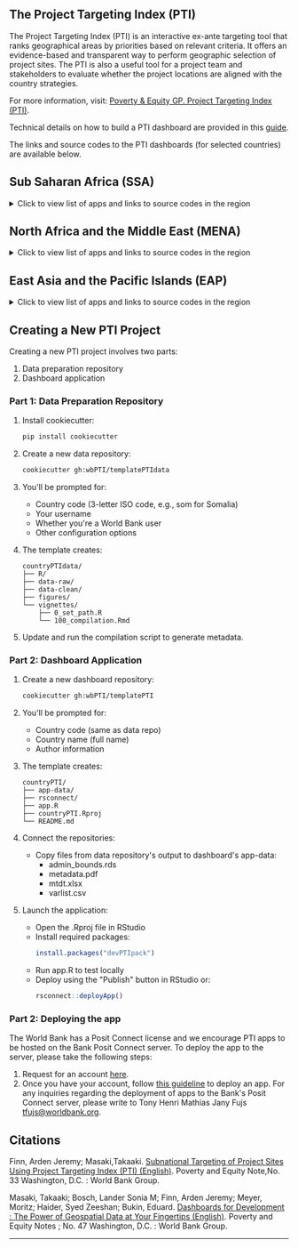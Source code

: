 ## The Project Targeting Index (PTI)

<!--
This is a field wit comments. 
In the current document, we may add generic description of the organization.
-->

The Project Targeting Index (PTI) is an interactive ex-ante targeting tool that ranks geographical areas by priorities based on relevant criteria. It offers an evidence-based and transparent way to perform geographic selection of project sites. The PTI is also a useful tool for a project team and stakeholders to evaluate whether the project locations are aligned with the country strategies.

For more information, visit: [Poverty & Equity GP. Project Targeting Index (PTI)](https://worldbankgroup.sharepoint.com/sites/WBPoverty/SitePages/PublishingPages/D4OI%20%E2%80%93%20PTI-1649796093454.aspx). 

Technical details on how to build a PTI dashboard are provided in this [guide](https://datanalytics.worldbank.org/pti_guide/).

The links and source codes to the PTI dashboards (for selected countries) are available below. 

## Sub Saharan Africa (SSA)

<details>
  <summary>Click to view list of apps and links to source codes in the region</summary>

  * Cameroon: [app](http://w0lxprconn01.worldbank.org:3939/cmrPTI/), GitHub repo for [launching the app](https://github.com/wbPTI/cmrPTI) and [preparing data](https://github.com/wbPTI/cmrPTIdata)
  * Benin:  [app](https://w0lxdrconn01.worldbank.org/benPTI/), GitHub repo for [launching the app](https://github.com/wbPTI/west_africa_PTI) and [preparing data](https://github.com/wbPTI/west_africa_PTIdata)
  * Burundi: [app](http://w0lxprconn01.worldbank.org:3939/bdiPTI/), GitHub repo for [launching the app](https://github.com/wbPTI/bdiPTI) and [preparing data](https://github.com/wbPTI/bdiPTIdata)
  * Democratic Republic of Congo:  [app](https://wbg-poverty-gp.shinyapps.io/drcPTI/), GitHub repo for [launching the app](https://github.com/wbPTI/drcPTI) and [preparing data](https://github.com/wbPTI/drcPTIdata)
  * Cabo Verde:  [app](https://w0lxdrconn01.worldbank.org/cpvPTI/), GitHub repo for [launching the app](https://github.com/wbPTI/cpvPTI) and [preparing data](https://github.com/wbPTI/west_africa_4_PTIdata)
  * Cote d'Ivoire:  [app](https://w0lxdrconn01.worldbank.org/civPTI/), GitHub repo for [launching the app](https://github.com/wbPTI/west_africa_PTI) and [preparing data](https://github.com/wbPTI/west_africa_PTIdata)
  * Ghana:  [app](https://w0lxdrconn01.worldbank.org/ghaPTI/), GitHub repo for [launching the app](https://github.com/wbPTI/ghaPTI) and [preparing data](https://github.com/wbPTI/west_africa_3_PTIdata)
  * Guinea:  [app](https://wbg-poverty-gp.shinyapps.io/ginPTI/), GitHub repo for [launching the app](https://github.com/wbPTI/west_africa_PTI) and [preparing data](https://github.com/wbPTI/west_africa_PTIdata)
  * Ethiopia:  [app](http://w0lxprconn01.worldbank.org:3939/ethPTI/), GitHub repo for [launching the app](https://github.com/wbPTI/EthiopiaTigrayCrisisPTI) and [preparing data](https://github.com/wbPTI/EthiopiaTigrayCrisis)
  * Liberia:  [app](https://w0lxdrconn01.worldbank.org/lbrPTI/), GitHub repo for [launching the app](https://github.com/wbPTI/lbrPTI) and [preparing data](https://github.com/wbPTI/west_africa_3_PTIdata)
  * Madagasacar:  [app](https://wbg-poverty-gp.shinyapps.io/mdgPTI/), GitHub repo for [launching the app](https://github.com/wbPTI/mdgPTI) and [preparing data](https://github.com/wbPTI/mdgPTIdata)
  * Mauritania:  [app](https://w0lxdrconn01.worldbank.org/civPTI/), GitHub repo for [launching the app](https://github.com/wbPTI/mrtPTI) and [preparing data](https://github.com/wbPTI/west_africa_4_PTIdata)
  * Mozambique:  [app](https://w0lxdrconn01.worldbank.org/mozPTI/), GitHub repo for [launching the app](https://github.com/wbPTI/mozPTI) and [preparing data](https://github.com/wbPTI/mozPTIdata)
  * Sahel (Regional):  [app](https://wbg-poverty-gp.shinyapps.io/sahelPTI/), GitHub repo for [launching the app](https://github.com/wbPTI/sahelPTI) and [preparing data](https://github.com/wbPTI/sahelPTIdata)
  * Senegal:  [app](https://w0lxdrconn01.worldbank.org/senPTI/)), GitHub repo for [launching the app](https://github.com/wbPTI/senPTI) and [preparing data](https://github.com/wbPTI/west_africa_4_PTIdata)
  * Sierra Leone:  [app](https://w0lxdrconn01.worldbank.org/slePTI/), GitHub repo for [launching the app](https://github.com/wbPTI/slePTI) and [preparing data](https://github.com/wbPTI/west_africa_3_PTIdata)
  * Somalia:  [app](https://wbg-poverty-gp.shinyapps.io/somPTI/), GitHub repo for [launching the app](https://github.com/wbPTI/somPTI) and [preparing data](https://github.com/wbPTI/somPTIdata)
  * South Sudan:  [app](https://wbg-poverty-gp.shinyapps.io/ssdPTI/), GitHub repo for [launching the app](https://github.com/wbPTI/ssdPTI) and [preparing data](https://github.com/wbPTI/ssdPTIdata)
  * Sudan:  [app](https://wbg-poverty-gp.shinyapps.io/sdnPTI/), GitHub repo for [launching the app](https://github.com/wbPTI/sdnPTI) and [preparing data](https://github.com/wbPTI/sdnPTIdata)
  * Tanzania: [app](http://w0lxprconn01.worldbank.org:3939/tzaPTI/), GitHub repo for [launching the app](https://github.com/wbPTI/tzaPTI) and [preparing data](https://github.com/wbPTI/tzaPTIdata)
  * The Gambia:  [app](https://w0lxdrconn01.worldbank.org/gmbPTI/), GitHub repo for [launching the app](https://github.com/wbPTI/gmbPTI) and [preparing data](https://github.com/wbPTI/west_africa_4_PTIdata)
  * Zambia:  [app (v1.0)](https://wbg-poverty-gp.shinyapps.io/zamPTI/); [app (v1.1) - MoFNP](https://ifeanyi.shinyapps.io/zamPTI/) GitHub repo for [launching the app](https://github.com/wbPTI/zamPTI) and [preparing data](https://github.com/wbPTI/zamPTIdata)

</details>  

## North Africa and the Middle East (MENA)

<details>
  <summary>Click to view list of apps and links to source codes in the region</summary>

  * Morocco: [app](http://w0lxprconn01.worldbank.org:3939/marPTI/)
  * Yemen: [app](http://w0lxprconn01.worldbank.org:3939/yemPTI/)
</details>  

## East Asia and the Pacific Islands (EAP)

<details>
  <summary>Click to view list of apps and links to source codes in the region</summary>

 * Pacific Island Countries (joint dashboard): [app](https://ifeanyi.shinyapps.io/pciPTI/), Github Repo for  [launching the app](https://github.com/wbPTI/pciPTI) and [preparing the data](https://github.com/wbPTI/pciPTIdata)
 * Papua New Guinea: [app](https://ifeanyi.shinyapps.io/pngPTI/), Github Repo for [launching the app](https://github.com/wbPTI/pngPTI) and [preparing the data](https://github.com/wbPTI/pciPTIdata)
 * Fiji: [app](https://ifeanyi.shinyapps.io/fijiPTI/), Github Repo for [launching the app](https://github.com/wbPTI/fijiPTI) and [preparing the data](https://github.com/wbPTI/pciPTIdata)
 * Vanuatu : [app](https://ifeanyi.shinyapps.io/vutPTI/), Github Repo for [launching the app](https://github.com/wbPTI/vutPTI) and [preparing the data](https://github.com/wbPTI/pciPTIdata)

</details> 

## Creating a New PTI Project

Creating a new PTI project involves two parts:
1. Data preparation repository
2. Dashboard application

### Part 1: Data Preparation Repository

1. Install cookiecutter:
   ```bash
   pip install cookiecutter
   ```

2. Create a new data repository:
   ```bash
   cookiecutter gh:wbPTI/templatePTIdata
   ```

3. You'll be prompted for:
   - Country code (3-letter ISO code, e.g., som for Somalia)
   - Your username
   - Whether you're a World Bank user
   - Other configuration options

4. The template creates:
   ```
   countryPTIdata/
   ├── R/
   ├── data-raw/
   ├── data-clean/
   ├── figures/
   └── vignettes/
       ├── 0_set_path.R
       └── 100_compilation.Rmd
   ```

5. Update and run the compilation script to generate metadata.

### Part 2: Dashboard Application

1. Create a new dashboard repository:
   ```bash
   cookiecutter gh:wbPTI/templatePTI
   ```

2. You'll be prompted for:
   - Country code (same as data repo)
   - Country name (full name)
   - Author information

3. The template creates:
   ```
   countryPTI/
   ├── app-data/
   ├── rsconnect/
   ├── app.R
   ├── countryPTI.Rproj
   └── README.md
   ```

4. Connect the repositories:
   - Copy files from data repository's output to dashboard's app-data:
     - admin_bounds.rds
     - metadata.pdf
     - mtdt.xlsx
     - varlist.csv

5. Launch the application:
   - Open the .Rproj file in RStudio
   - Install required packages:
     ```R
     install.packages("devPTIpack")
     ```
   - Run app.R to test locally
   - Deploy using the "Publish" button in RStudio or:
     ```R
     rsconnect::deployApp()
     ```
  ### Part 2: Deploying the app

  The World Bank has a Posit Connect license and we encourage PTI apps to be hosted on the Bank Posit Connect server. To deploy the app to the server, please take the following steps:
  1. Request for an account [here](https://worldbankgroup.service-now.com/wbg?id=wbg_sc_catalog&table=sc_cat_item&sys_id=990fc3681bf47850a4d2fff7cc4bcbca&searchTerm=posit%20connect).
  2. Once you have your account, follow [this guideline](https://datanalytics-int.worldbank.org/user-guide/wb-connect-users-guide.html#accessing-applications) to deploy an app.
For any inquiries regarding the deployment of apps to the Bank's Posit Connect server, please write to Tony Henri Mathias Jany Fujs <tfujs@worldbank.org>. 

## Citations

Finn, Arden Jeremy; Masaki,Takaaki. [Subnational Targeting of Project Sites Using Project Targeting Index (PTI) (English)](http://documents.worldbank.org/curated/en/993931596523347991/Subnational-Targeting-of-Project-Sites-Using-Project-Targeting-Index-PTI). Poverty and Equity Note,No. 33 Washington, D.C. : World Bank Group. 

Masaki, Takaaki; Bosch, Lander Sonia M; Finn, Arden Jeremy; Meyer, Moritz; Haider, Syed Zeeshan; Bukin, Eduard.
[Dashboards for Development : The Power of Geospatial Data at Your Fingertips (English)](http://documents.worldbank.org/curated/en/099552206032228352/IDU0918d19120955e04c82096b8073cb389e875a). Poverty and Equity Notes ; No. 47 Washington, D.C. : World Bank Group.
****
